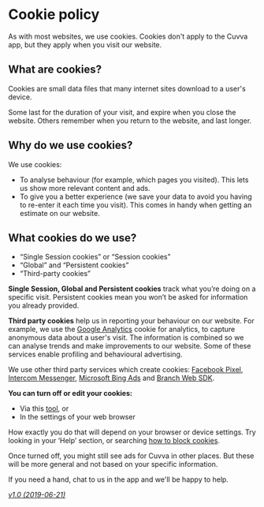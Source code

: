# Cookie policy

As with most websites, we use cookies. Cookies don't apply to the Cuvva app, but they apply when you visit our website.

## What are cookies?

Cookies are small data files that many internet sites download to a user's device.

Some last for the duration of your visit, and expire when you close the website. Others remember when you return to the website, and last longer.

## Why do we use cookies?

We use cookies:

- To analyse behaviour (for example, which pages you visited). This lets us show more relevant content and ads.
- To give you a better experience (we save your data to avoid you having to re-enter it each time you visit). This comes in handy when getting an estimate on our website.

## What cookies do we use?

- “Single Session cookies” or “Session cookies”
- “Global” and “Persistent cookies”
- “Third-party cookies”

**Single Session, Global and Persistent cookies** track what you’re doing on a specific visit. Persistent cookies mean you won’t be asked for information you already provided.

**Third party cookies** help us in reporting your behaviour on our website. For example, we use the [Google Analytics](https://support.google.com/analytics/answer/6004245 "a link to the Google Analytics cookie policy") cookie for analytics, to capture anonymous data about a user's visit. The information is combined so we can analyse trends and make improvements to our website. Some of these services enable profiling and behavioural advertising.

We use other third party services which create cookies: [Facebook Pixel](https://www.facebook.com/policies/cookies "a link the Facebook cookie policy"), [Intercom Messenger](https://www.intercom.com/terms-and-policies#cookie-policy "a link to the Intercom cookie policy"), [Microsoft Bing Ads](https://privacy.microsoft.com/en-GB/privacystatement#maincookiessimilartechnologiesmodule "a link to the Microsoft cookie policy") and [Branch Web SDK](https://branch.io/cookie-declaration/ "a link to the Branch cookie policy").

**You can turn off or edit your cookies:**

- Via this [tool](http://optout.aboutads.info/?c=2&lang=EN "a link to a tool to help you opt out of cookies"), or
- In the settings of your web browser

How exactly you do that will depend on your browser or device settings. Try looking in your ‘Help’ section, or searching [how to block cookies](https://cookies.insites.com/disable-cookies/ "a link with information on disabling cookies").

Once turned off, you might still see ads for Cuvva in other places. But these will be more general and not based on your specific information.

If you need a hand, chat to us in the app and we'll be happy to help.

[_v1.0 (2019-06-21)_](https://github.com/cuvva/terms/blob/cookies-v1.0/cookies.md)
